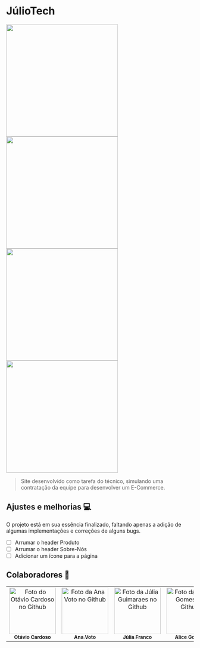 # JúlioTech

<img src="https://cdn.discordapp.com/attachments/855995062093479949/908747078237302804/home-JulioTech.png" style="width: 300px">

<img src="https://cdn.discordapp.com/attachments/855995062093479949/908749088818860072/products-JulioTech.png" style="width: 300px">

<img src="https://cdn.discordapp.com/attachments/855995062093479949/908749228258512976/product-JulioTech.png" style="width: 300px">

<img src="https://cdn.discordapp.com/attachments/855995062093479949/908749458022490222/aboutUs-JulioTech.png" style="width: 300px">

<br>

> Site desenvolvido como tarefa do técnico, simulando uma contratação da equipe para desenvolver um E-Commerce.

## Ajustes e melhorias 💻

O projeto está em sua essência finalizado, faltando apenas a adição de algumas implementações e correções de alguns bugs. 

- [ ] Arrumar o header Produto
- [ ] Arrumar o header Sobre-Nós
- [ ] Adicionar um ícone para a página

## Colaboradores 🤝

<table>
  <tr>
    <td align="center">
      <a href="https://github.com/ma1on3se">
        <img src="https://avatars.githubusercontent.com/u/81239817?v=4" width="125px;" alt="Foto do Otávio Cardoso no Github"/><br>
        <sub>
          <b style="font-size: 13px;">Otávio Cardoso</b>
        </sub>
      </a>
    </td>
    <td align="center">
      <a href="https://github.com/anacarolinavoto">
        <img src="https://avatars.githubusercontent.com/u/92889219?v=4" width="125px;" alt="Foto da Ana Voto no Github"/><br>
        <sub>
          <b style="font-size: 13px;">Ana Voto</b>
        </sub>
      </a>
    </td>
    <td align="center">
      <a href="https://github.com/juliaguima">
        <img src="https://avatars.githubusercontent.com/u/92822185?v=4" width="125px;" alt="Foto da Júlia Guimaraes no Github"/><br>
        <sub>
          <b style="font-size: 13px;">Júlia Franco</b>
        </sub>
      </a>
    </td>
    <td align="center">
      <a href="https://github.com/licinha-23">
        <img src="https://avatars.githubusercontent.com/u/92817220?v=4" width="125px;" alt="Foto da Alice Gomes no Github"/><br>
        <sub>
          <b style="font-size: 13px;">Alice Gomes</b>
        </sub>
      </a>
    </td>
    <td align="center">
      <a href="https://github.com/Ana-Felix">
        <img src="https://avatars.githubusercontent.com/u/92644868?v=4" width="125px;" alt="Foto da Ana Felix no Github"/><br>
        <sub>
          <b style="font-size: 13px;">Ana Felix</b>
        </sub>
      </a>
    </td>
  </tr>
</table>

